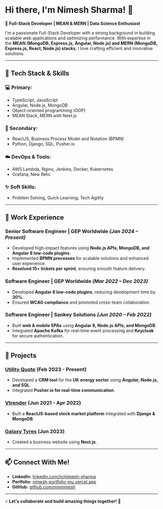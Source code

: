 # Hi there, I'm Nimesh Sharma! 👋

🚀 **Full-Stack Developer | MEAN & MERN | Data Science Enthusiast**

I'm a passionate Full-Stack Developer with a strong background in building scalable web applications and optimizing performance. With expertise in the **MEAN (MongoDB, Express.js, Angular, Node.js) and MERN (MongoDB, Express.js, React, Node.js) stacks**, I love crafting efficient and innovative solutions.

---

## 🔧 Tech Stack & Skills

### **💻 Primary:**
- TypeScript, JavaScript
- Angular, Node.js, MongoDB
- Object-oriented programming (OOP)
- MEAN Stack, MERN with Next.js

### **📌 Secondary:**
- ReactJS, Business Process Model and Notation (BPMN)
- Python, Django, SQL, Pusher.io

### **☁️ DevOps & Tools:**
- AWS Lambda, Nginx, Jenkins, Docker, Kubernetes
- Grafana, New Relic

### **✨ Soft Skills:**
- Problem Solving, Quick Learning, Tech Agility

---

## 📌 Work Experience

### **Senior Software Engineer | GEP Worldwide** *(Jan 2024 – Present)*
- Developed high-impact features using **Node.js APIs, MongoDB, and Angular 8 low-code plugins**.
- Implemented **BPMN processes** for scalable solutions and enhanced user experience.
- **Resolved 15+ tickets per sprint**, ensuring smooth feature delivery.

### **Software Engineer | GEP Worldwide** *(Mar 2022 – Dec 2023)*
- Developed **Angular 8 low-code plugins**, reducing development time by **30%**.
- Ensured **WCAG compliance** and promoted cross-team collaboration.

### **Software Engineer | Sankey Solutions** *(Jun 2020 – Feb 2022)*
- Built **web & mobile SPAs** using **Angular 8, Node.js APIs, and MongoDB**.
- Integrated **Apache Kafka** for real-time event processing and **Keycloak** for secure authentication.

---

## 🌟 Projects

### **[Utility Quote](https://github.com/nimmmesh/utility-quote) (Feb 2023 - Present)**
- Developed a **CRM tool** for the **UK energy sector** using **Angular, Node.js, and SQL**.
- Integrated **Pusher.io for real-time communication**.

### **[Vtrender](https://github.com/nimmmesh/vtrender) (Jun 2021 - Apr 2022)**
- Built a **ReactJS-based stock market platform** integrated with **Django & MongoDB**.

### **[Galaxy Tyres](https://github.com/nimmmesh/galaxy-tyres) (Jun 2023)**
- Created a business website using **Next.js**.

---

## 📫 Connect With Me!
- **LinkedIn:** [linkedin.com/in/nimesh-sharma](https://linkedin.com/in/nimesh-sharma)
- **Portfolio:** [nimesh-portfolio-mu.vercel.app](https://nimesh-portfolio-mu.vercel.app)
- **GitHub:** [github.com/nimmmesh](https://github.com/nimmmesh)

---

⚡ **Let's collaborate and build amazing things together!** 🚀
